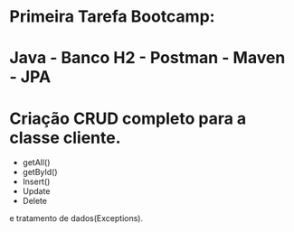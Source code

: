 # Primeira Tarefa Bootcamp:

# Java - Banco H2 - Postman - Maven - JPA

# Criação CRUD completo para a classe cliente.

- getAll()
- getById()
- Insert()
- Update
- Delete

e tratamento de dados(Exceptions).
